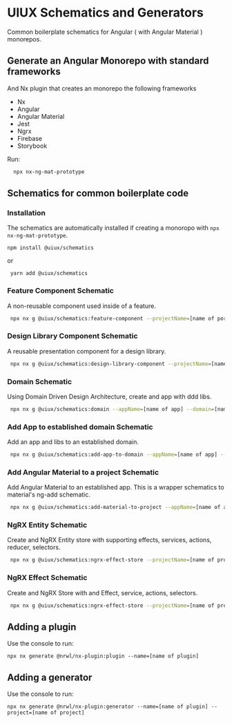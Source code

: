 # UIUX Schematics and Generators

Common boilerplate schematics for Angular ( with Angular Material ) monorepos.


## Generate an Angular Monorepo with standard frameworks
And Nx plugin that creates an monorepo the following frameworks

- Nx
- Angular
- Angular Material
- Jest
- Ngrx
- Firebase
- Storybook

Run:
```bash
  npx nx-ng-mat-prototype
```

## Schematics for common boilerplate code

### Installation

The schematics are automatically installed if creating a monoropo with `npx nx-ng-mat-prototype`.

```
npm install @uiux/schematics
```

or

```
 yarn add @uiux/schematics
```

### Feature Component Schematic
A non-reusable component used inside of a feature.

```bash
 npx nx g @uiux/schematics:feature-component --projectName=[name of porject] --name=[Component Name] --prefix=1[Component prefix]
```

### Design Library Component Schematic
A reusable presentation component for a design library.

```bash
 npx nx g @uiux/schematics:design-library-component --projectName=[name of porject] --name=[Component Name] --prefix=1[Component prefix]
```

### Domain Schematic
Using Domain Driven Design Architecture, create and app with ddd libs.

```bash
 npx nx g @uiux/schematics:domain --appName=[name of app] --domain=[name of domain]
```

### Add App to established domain Schematic
Add an app and libs to an established domain.

```bash
 npx nx g @uiux/schematics:add-app-to-domain --appName=[name of app] --domain=[name of domain]
```

### Add Angular Material to a project Schematic
Add Angular Material to an established app. This is a wrapper schematics to material's ng-add schematic.

```bash
 npx nx g @uiux/schematics:add-material-to-project --appName=[name of app] --domain=[name of domain]
```

### NgRX Entity Schematic
Create and NgRX Entity store with supporting effects, services, actions, reducer, selectors.

```bash
 npx nx g @uiux/schematics:ngrx-effect-store --projectName=[name of project] --name=[State name]
```

### NgRX Effect Schematic
Create and NgRX Store with and Effect, service, actions, selectors.

```bash
 npx nx g @uiux/schematics:ngrx-effect-store --projectName=[name of project] --name=[State name]
```

## Adding a plugin

Use the console to run:

```angular2html
npx nx generate @nrwl/nx-plugin:plugin --name=[name of plugin]
```

## Adding a generator

Use the console to run:

```angular2html
npx nx generate @nrwl/nx-plugin:generator --name=[name of plugin] --project=[name of project]
```
